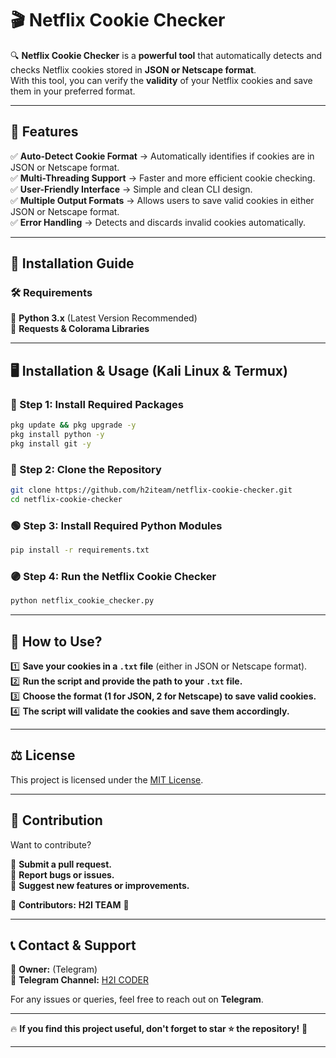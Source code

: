 # 🎬 Netflix Cookie Checker  

🔍 **Netflix Cookie Checker** is a **powerful tool** that automatically detects and checks Netflix cookies stored in **JSON or Netscape format**.  
With this tool, you can verify the **validity** of your Netflix cookies and save them in your preferred format.  

---

## 🚀 Features  

✅ **Auto-Detect Cookie Format** → Automatically identifies if cookies are in JSON or Netscape format.  
✅ **Multi-Threading Support** → Faster and more efficient cookie checking.  
✅ **User-Friendly Interface** → Simple and clean CLI design.  
✅ **Multiple Output Formats** → Allows users to save valid cookies in either JSON or Netscape format.  
✅ **Error Handling** → Detects and discards invalid cookies automatically.  

---

## 📌 Installation Guide  

### **🛠️ Requirements**  
🔹 **Python 3.x** (Latest Version Recommended)  
🔹 **Requests & Colorama Libraries**  

---

## 🖥️ Installation & Usage (Kali Linux & Termux)  

### **🔴 Step 1: Install Required Packages**  
```bash
pkg update && pkg upgrade -y
pkg install python -y
pkg install git -y
```

### **🔵 Step 2: Clone the Repository**  
```bash
git clone https://github.com/h2iteam/netflix-cookie-checker.git
cd netflix-cookie-checker
```

### **🟢 Step 3: Install Required Python Modules**  
```bash
pip install -r requirements.txt
```

### **🟣 Step 4: Run the Netflix Cookie Checker**  
```bash
python netflix_cookie_checker.py
```

---

## 📝 How to Use?  

1️⃣ **Save your cookies in a `.txt` file** (either in JSON or Netscape format).  
2️⃣ **Run the script and provide the path to your `.txt` file.**  
3️⃣ **Choose the format (1 for JSON, 2 for Netscape) to save valid cookies.**  
4️⃣ **The script will validate the cookies and save them accordingly.**  

---

## ⚖️ License  

This project is licensed under the [MIT License](LICENSE).  

---

## 🤝 Contribution  

Want to contribute?  

🔹 **Submit a pull request.**  
🔹 **Report bugs or issues.**  
🔹 **Suggest new features or improvements.**  

📌 **Contributors:** **H2I TEAM** 🚀  

---

## 📞 Contact & Support  

📌 **Owner:** [](https://t.me/hiden_25) (Telegram)  
📌 **Telegram Channel:** [H2I CODER](https://t.me/h2icoder)  

For any issues or queries, feel free to reach out on **Telegram**.  

---

🔥 **If you find this project useful, don't forget to star ⭐ the repository!** 🚀 

---